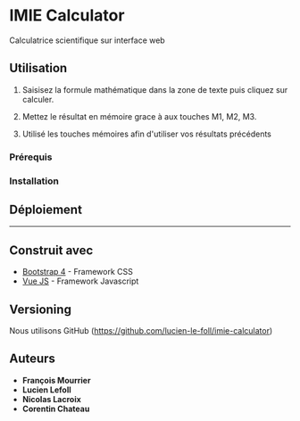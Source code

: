 # IMIE Calculator

Calculatrice scientifique sur interface web

## Utilisation

1. Saisisez la formule mathématique dans la zone de texte puis cliquez sur calculer.

2. Mettez le résultat en mémoire grace à aux touches M1, M2, M3.

3. Utilisé les touches mémoires afin d'utiliser vos résultats précédents


### Prérequis



### Installation



## Déploiement

---

## Construit avec

* [Bootstrap 4](https://v4-alpha.getbootstrap.com/) - Framework CSS
* [Vue JS](https://fr.vuejs.org/v2/guide/) - Framework Javascript


## Versioning

Nous utilisons GitHub (https://github.com/lucien-le-foll/imie-calculator)

## Auteurs

* **François Mourrier** 
* **Lucien Lefoll** 
* **Nicolas Lacroix** 
* **Corentin Chateau** 



